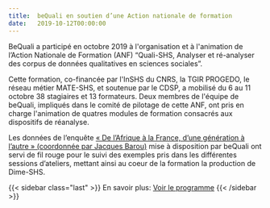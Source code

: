 ```yaml
---
title:  beQuali en soutien d’une Action nationale de formation
date:   2019-10-12T00:00:00
---
```

BeQuali a participé en octobre 2019 à l'organisation et à l'animation de l’Action Nationale de Formation (ANF) “Quali-SHS, Analyser et ré-analyser des corpus de données qualitatives en sciences sociales”.

Cette formation, co-financée par l'InSHS du CNRS, la TGIR PROGEDO, le réseau métier MATE-SHS, et soutenue par le CDSP, a mobilisé du 6 au 11 octobre 38 stagiaires et 13 formateurs. Deux membres de l'équipe de beQuali, impliqués dans le comité de pilotage de cette ANF, ont pris en charge l'animation de quatres modules de formation consacrés aux dispositifs de réanalyse.

Les données de l’enquête [« De l’Afrique à la France, d’une génération à l’autre » (coordonnée par Jacques Barou)](doi:10.21410/dshs_2016/V2XWWP) mise à disposition par beQuali ont servi de fil rouge pour le suivi des exemples pris dans les différentes sessions d’ateliers, mettant ainsi au coeur de la formation la production de Dime-SHS.

<!--more-->

{{< sidebar class="last" >}}
En savoir plus:
[Voir le programme](https://anfquali.sciencesconf.org/resource/page/id/1)
{{< /sidebar >}}
